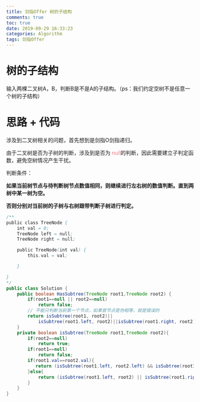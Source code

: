 ```yaml
---
title: 剑指Offer 树的子结构
comments: true
toc: true
date: 2019-09-29 16:33:23
categories: Algorithm
tags: 剑指Offer
---
```


# 树的子结构

输入两棵二叉树A，B，判断B是不是A的子结构。（ps：我们约定空树不是任意一个树的子结构）

# 思路 + 代码

涉及到二叉树相关的问题，首先想到是剑指O剑指递归。

由于二叉树是否为子树的判断，涉及到是否为 <font color=#f07c82>null</font>的判断，因此需要建立子判定函数，避免空树情况产生干扰。

判断条件：

**如果当前树节点与待判断树节点数值相同，则继续进行左右树的数值判断。直到两树中某一树为空。**

**否则分别对当前树的子树与右树跟带判断子树进行判定。**

```java
/**
public class TreeNode {
    int val = 0;
    TreeNode left = null;
    TreeNode right = null;

    public TreeNode(int val) {
        this.val = val;

    }

}
*/
public class Solution {
    public boolean HasSubtree(TreeNode root1,TreeNode root2) {
        if(root1==null || root2==null)
            return false;
        // 不能只判断当前第一个节点，如果首节点是伪相等，就是错误的
        return isSubtree(root1, root2)||
            isSubtree(root1.left, root2)||isSubtree(root1.right, root2);
    }
    private boolean isSubtree(TreeNode root1,TreeNode root2){
        if(root2==null)
            return true;
        if(root1==null)
            return false;
        if(root1.val==root2.val){
           return (isSubtree(root1.left, root2.left) && isSubtree(root1.right, root2.right)); 
        }else{
            return (isSubtree(root1.left, root2) || isSubtree(root1.right, root2));
        }
    }
}
```